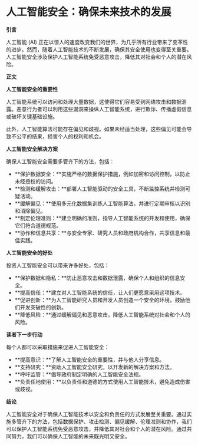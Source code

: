 # 人工智能安全：确保未来技术的发展

**引言**

人工智能 (AI) 正在以惊人的速度改变我们的世界，为几乎所有行业带来了变革性的进步。然而，随着人工智能技术的不断发展，确保其安全使用也变得至关重要。人工智能安全涉及保护人工智能系统免受恶意攻击，降低其对社会和个人的潜在风险。

**正文**

**人工智能安全的重要性**

人工智能系统可以访问和处理大量数据，这使得它们容易受到网络攻击和数据泄露。恶意行为者可以利用这些漏洞来操纵人工智能系统，进行欺诈、传播虚假信息或破坏关键基础设施。

此外，人工智能算法可能存在偏见和歧视。如果未经适当处理，这些偏见可能会导致不公平的结果，损害个人的权利和机会。

**人工智能安全解决方案**

确保人工智能安全需要多管齐下的方法，包括：

* **保护数据安全：**实施严格的数据保护措施，例如加密和访问控制，以防止未经授权的访问。
* **检测和缓解攻击：**部署人工智能驱动的安全工具，不断监控系统并检测可疑活动。
* **缓解偏见：**使用多元化数据集训练人工智能算法，并进行定期审核以识别和消除偏见。
* **制定伦理准则：**建立明确的准则，指导人工智能系统的开发和使用，确保它们符合道德规范。
* **协作和信息共享：**与安全专家、研究人员和政府机构合作，共享信息和最佳实践。

**人工智能安全的好处**

投资人工智能安全可以带来许多好处，包括：

* **保护数据和隐私：**防止恶意攻击和数据泄露，确保个人和组织的信息安全。
* **提高信任：**建立对人工智能系统的信任，让人们更愿意采用这项技术。
* **促进创新：**为人工智能研究人员和开发人员创造一个安全的环境，鼓励他们开发突破性的创新。
* **降低风险：**通过缓解偏见和恶意攻击，降低人工智能系统对社会和个人的风险。

**读者下一步行动**

每个人都可以采取措施来促进人工智能安全：

* **提高意识：**了解人工智能安全的重要性，并与他人分享信息。
* **支持研究：**资助人工智能安全研究，以开发新的解决方案和方法。
* **呼吁监管：**倡导政府制定明确的人工智能安全法规。
* **负责任地使用：**以负责任和道德的方式使用人工智能技术，避免造成伤害或歧视。

**结论**

人工智能安全对于确保人工智能技术以安全和负责任的方式发展至关重要。通过实施多管齐下的方法，包括数据保护、攻击检测、偏见缓解、伦理准则和协作，我们可以保护人工智能系统免受恶意攻击，并降低其对社会和个人的潜在风险。通过共同努力，我们可以确保人工智能的未来既光明又安全。
